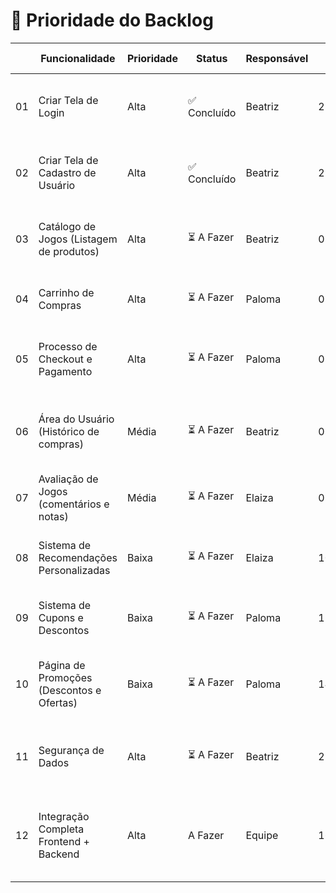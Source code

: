 # 📌 Prioridade do Backlog

|   | Funcionalidade                            | Prioridade | Status     | Responsável | Data Prevista | Critérios de Aceitação |
|-----|--------------------------------------------|------------|------------|--------------|----------------|--------------------------|
| 01  | Criar Tela de Login                        | Alta  | ✅ Concluído   | Beatriz      | 28/08/2025     | [✅] Validação de e-mail e senha;<br>[✅] Redirecionamento correto |
| 02  | Criar Tela de Cadastro de Usuário          | Alta  | ✅ Concluído   | Beatriz      | 29/08/2025     | [✅] Cadastro de dados obrigatórios;<br>[ ] Validação no banco |
| 03  | Catálogo de Jogos (Listagem de produtos)   | Alta       | ⏳ A Fazer | Beatriz       | 03/09/2025     | [ ] Exibição de jogos;<br>[ ] Filtros de busca por categoria/preço |
| 04  | Carrinho de Compras                        | Alta       | ⏳ A Fazer | Paloma       | 02/09/2025     | [ ] Adicionar jogos ao carrinho;<br>[ ] Atualização de quantidades |
| 05  | Processo de Checkout e Pagamento           | Alta       | ⏳ A Fazer | Paloma       | 03/09/2025     | [ ] Integração com meios de pagamento;<br>[ ] Validação do pedido |
| 06  | Área do Usuário (Histórico de compras)     | Média      | ⏳ A Fazer | Beatriz      | 05/09/2025     | [ ] Visualização de compras anteriores;<br>[ ] Opção de rebaixar jogos já comprados |
| 07  | Avaliação de Jogos (comentários e notas)   | Média      | ⏳ A Fazer | Elaiza       | 07/09/2025     | [ ] Opção de avaliar jogos;<br>[ ] Exibir média das avaliações |
| 08  | Sistema de Recomendações Personalizadas    | Baixa      | ⏳ A Fazer | Elaiza       | 10/09/2025     | [ ] Sugestões baseadas em histórico;<br>[ ] Algoritmo de recomendação |
| 09  | Sistema de Cupons e Descontos              | Baixa      | ⏳ A Fazer | Paloma       | 12/09/2025     | [ ] Cadastrar e aplicar cupons;<br>[ ] Validação do cupom |
| 10  | Página de Promoções (Descontos e Ofertas)  | Baixa      | ⏳ A Fazer | Paloma       | 14/09/2025     | [ ] Exibição de jogos em promoção;<br>[ ] Aplicação automática de descontos |
| 11  | Segurança de Dados                   | Alta    | ⏳ A Fazer   | Beatriz  | 22/09/2025    | [ ] Senhas criptografadas; [ ] Proteção contra SQL Injection e XSS
| 12  | Integração Completa Frontend + Backend      | Alta       | A Fazer   |  Equipe     | 16/09/2025    | [ ] Login, cadastro, catálogo, carrinho e pagamento funcionando juntos                 |

